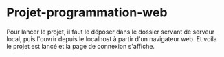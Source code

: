 # Projet-programmation-web
Pour lancer le projet, il faut le déposer dans le dossier servant de serveur local, puis l'ouvrir depuis le localhost à partir d'un navigateur web.
Et voila le projet est lancé et la page de connexion s'affiche.
